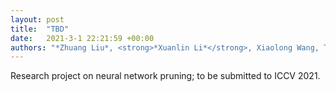 ```yaml
---
layout: post
title:  "TBD"
date:   2021-3-1 22:21:59 +00:00
authors: "*Zhuang Liu*, <strong>*Xuanlin Li*</strong>, Xiaolong Wang, Trevor Darrell"
---
```

Research project on neural network pruning; to be submitted to ICCV 2021.
